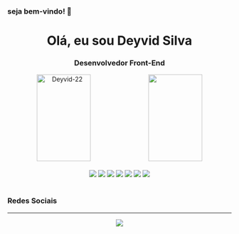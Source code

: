 ### seja bem-vindo! 👋

<h1 align="center">Olá, eu sou Deyvid Silva</h1>
<h3 align="center">Desenvolvedor Front-End</h3>

<div align="center">  
  <img width="49%" height="195px" src="https://github-readme-stats.vercel.app/api?username=Deyvid-22&show_icons=true&count_private=true&hide_border=true&title_color=28B01E&icon_color=28B01E&text_color=c9d1d9&bg_color=0d1117" alt="Deyvid-22" /> 
  <img width="49%" height="195px" src="https://github-readme-stats.vercel.app/api/top-langs/?username=Deyvid-22&layout=compact&hide_border=true&title_color=28B01E&text_color=28B01E&bg_color=0d1117" />
</div>

<br>
<div align="center">


<img src="https://img.shields.io/badge/HTML5-E34F26?style=for-the-badge&logo=html5&logoColor=white"/>
<img src="https://img.shields.io/badge/CSS3-1572B6?style=for-the-badge&logo=css3&logoColor=white"/>
<img  src="https://img.shields.io/badge/JavaScript-323330?style=for-the-badge&logo=javascript&logoColor=F7DF1E"/>
<img src="https://img.shields.io/badge/React_Native-20232A?style=for-the-badge&logo=react&logoColor=61DAFB"/>
<img src="https://img.shields.io/badge/React.js-35495E?style=for-the-badge&logo=React.js&logoColor=4FC08D"/>
<img src="https://img.shields.io/badge/Node.js-43853D?style=for-the-badge&logo=node.js&logoColor=white"/>
<img src="https://img.shields.io/badge/MySQL-00000F?style=for-the-badge&logo=mysql&logoColor=white"/>
</div>
<br>

<!-- https://dev.to/envoy_/150-badges-for-github-pnk -->

  ### Redes Sociais
  <hr/>
<div align="center">



<a href="https://www.linkedin.com/in/deyvid-silva-146967285">
      <img src="https://img.shields.io/badge/-LinkedIn-%230077B5?style=for-the-badge&logo=linkedin&logoColor=white" target="_blank">
</a> 


 </div> 



